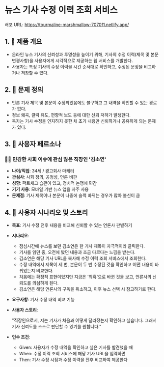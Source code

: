 # 뉴스 기사 수정 이력 조회 서비스
배포 URL: https://tourmaline-marshmallow-7070f1.netlify.app/

## 1. 🧭 제품 개요
- 온라인 뉴스 기사의 신뢰성과 투명성을 높이기 위해, 기사의 수정 이력(제목 및 본문 변경사항)을 사용자에게 시각적으로 제공하는 웹 서비스를 개발한다.
- 사용자는 특정 기사의 수정 이력을 시간 순서대로 확인하고, 수정된 문장을 비교하거나 저장할 수 있다.

## 2. 🎯 문제 정의
- 언론 기사 제목 및 본문이 수정되었음에도 불구하고 그 내역을 확인할 수 있는 경로가 없다.
- 정보 왜곡, 클릭 유도, 편향적 보도 등에 대한 신뢰 저하가 발생한다.
- 독자는 기사 수정을 인지하지 못한 채 초기 내용만 신뢰하거나 공유하게 되는 문제가 있다.

## 3. 👥 사용자 페르소나

### 🧑‍💼 민감한 사회 이슈에 관심 많은 직장인 '김소연'

- **나이/직업**: 34세 / 광고회사 마케터
- **관심사**: 사회 정의, 공정성, 언론 비판
- **성향**: 팩트체크 습관이 있고, 정치적 논쟁에 민감
- **기기 사용**: 모바일 기반 뉴스 앱을 자주 사용
- **문제점**: 기사 제목이나 본문이 나중에 슬쩍 바뀌는 경우가 많아 불신이 큼

## 4. 📝 사용자 시나리오 및 스토리
- **목표**: 기사 수정 전후 내용을 비교해 신뢰할 수 있는 언론사 판별하기

- **시나리오**:
    - 점심시간에 뉴스를 보던 김소연은 한 기사 제목이 자극적이라 클릭한다.
    - 기사를 읽던 중, 오전에 봤던 내용과 조금 다르다는 느낌을 받는다.
    - 김소연은 해당 기사 URL을 복사해 수정 이력 조회 서비스에서 조회한다.
    - 수정 내역에서 제목이 세 번, 본문이 두 번 수정된 것을 확인하고 어떤 내용이 바뀌었는지 비교한다.
    - 처음에는 확정적 표현이었지만 지금은 '의혹'으로 바뀐 것을 보고, 언론사의 신뢰도를 의심하게 된다.
    - 김소연은 해당 언론사의 구독을 취소하고, 이후 뉴스 선택 시 참고하기로 한다.

- **요구사항**: 기사 수정 내역 비교 기능
- **사용자 스토리**:
    
    "직장인으로서, 저는 기사가 처음과 어떻게 달라졌는지 확인하고 싶습니다. 그래서 기사 신뢰도를 스스로 판단할 수 있기를 원합니다."

- **인수 조건**:
    - Given: 사용자가 수정 내역을 확인하고 싶은 기사를 발견했을 때
    - When: 수정 이력 조회 서비스에 해당 기사 URL을 입력하면
    - Then: 기사 수정 시점과 수정 이력을 전후 비교하여 제공한다
